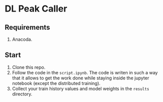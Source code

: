 # DL Peak Caller

## Requirements
1. Anacoda.

## Start
1. Clone this repo.
2. Follow the code in the `script.ipynb`. The code is writen in such a way that it allows to get the work done while staying inside the jupyter notebook (except the distributed training).
3. Collect your train history values and model weights in the `results` directory.